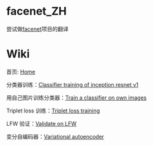 # facenet_ZH

尝试做[facenet](https://github.com/davidsandberg/facenet)项目的翻译

# Wiki

首页: [Home](https://github.com/huangfude/facenet_ZH/blob/master/Wiki/Home.md)

分类器训练：[Classifier training of inception resnet v1](https://github.com/huangfude/facenet_ZH/blob/master/Wiki/Classifier%20training%20of%20inception%20resnet%20v1.md)

用自己图片训练分类器：[Train a classifier on own images](https://github.com/huangfude/facenet_ZH/blob/master/Wiki/Train%20a%20classifier%20on%20own%20images.md)

Triplet loss 训练：[Triplet loss training](https://github.com/huangfude/facenet_ZH/blob/master/Wiki/Triplet%20loss%20training.md)

LFW 验证：[Validate on LFW](https://github.com/huangfude/facenet_ZH/blob/master/Wiki/Validate%20on%20LFW.md)

变分自编码器：[Variational autoencoder](https://github.com/huangfude/facenet_ZH/blob/master/Wiki/Variational%20autoencoder.md)